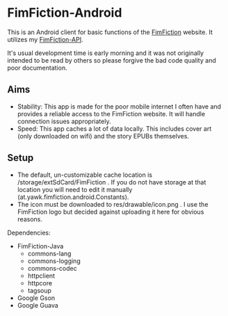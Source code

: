 FimFiction-Android
==================

This is an Android client for basic functions of the [FimFiction](http://www.fimfiction.net) website. It utilizes my [FimFiction-API](https://github.com/yawkat/FimFiction-Java).

It's usual development time is early morning and it was not originally intended to be read by others so please forgive the bad code quality and poor documentation.

Aims
----

- Stability: This app is made for the poor mobile internet I often have and provides a reliable access to the FimFiction website. It will handle connection issues appropriately.
- Speed: This app caches a lot of data locally. This includes cover art (only downloaded on wifi) and the story EPUBs themselves.

Setup
-----

- The default, un-customizable cache location is /storage/extSdCard/FimFiction . If you do not have storage at that location you will need to edit it manually (at.yawk.fimfiction.android.Constants).
- The icon must be downloaded to res/drawable/icon.png . I use the FimFiction logo but decided against uploading it here for obvious reasons.

Dependencies:
- FimFiction-Java
    - commons-lang
    - commons-logging
    - commons-codec
    - httpclient
    - httpcore
    - tagsoup
- Google Gson
- Google Guava
